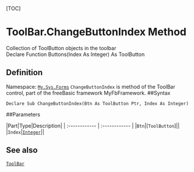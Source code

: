 [TOC]
# ToolBar.ChangeButtonIndex Method
Collection of ToolButton objects in the toolbar <br> Declare Function Buttons(Index As Integer) As ToolButton
## Definition
Namespace: [`My.Sys.Forms`](My.Sys.Forms.md)
`ChangeButtonIndex` is method of the ToolBar control, part of the freeBasic framework MyFbFramework.
##Syntax
```freeBasic
Declare Sub ChangeButtonIndex(Btn As ToolButton Ptr, Index As Integer)
```

##Parameters

|Part|Type|Description|
| :------------ | :------------ |
|`Btn`|[`ToolButton`]||
|`Index`|[`Integer`]("https://www.freebasic.net/wiki/KeyPgInteger")||
## See also
[`ToolBar`](ToolBar.md)
